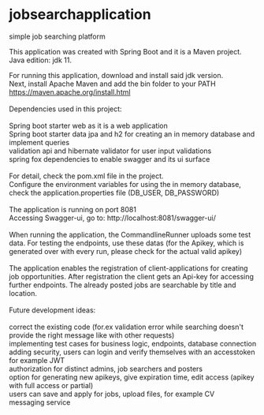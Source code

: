 # jobsearchapplication
simple job searching platform

This application was created with Spring Boot and it is a Maven project.
Java edition: jdk 11.

For running this application, download and install said jdk version.
</br>
Next, install Apache Maven and add the bin folder to your PATH
https://maven.apache.org/install.html
</br>
</br>
Dependencies used in this project: </br>
</br>
  Spring boot starter web as it is a web application </br>
  Spring boot starter data jpa and h2 for creating an in memory database and implement queries </br>
  validation api and hibernate validator for user input validations </br>
  spring fox dependencies to enable swagger and its ui surface </br>
  </br>
For detail, check the pom.xml file in the project.
</br>
Configure the environment variables for using the in memory database, check the application.properties file (DB_USER, DB_PASSWORD)</br>
</br>
The application is running on port 8081</br>
Accessing Swagger-ui, go to: http://localhost:8081/swagger-ui/</br>
</br>
When running the application, the CommandlineRunner uploads some test data. For testing the endpoints, use these datas (for the Apikey, which is generated over with every run, 
please check for the actual valid apikey)</br>
</br>
The application enables the registration of client-applications for creating job opportunities. After registration the client gets an Api-key for accessing further endpoints.
The already posted jobs are searchable by title and location.
</br>
</br>
Future development ideas:</br>
</br>
  correct the existing code (for.ex validation error while searching doesn't provide the right message like with other requests)</br>
  implementing test cases for business logic, endpoints, database connection</br>
  adding security, users can login and verify themselves with an accesstoken for example JWT</br>
  authorization for distinct admins, job searchers and posters</br>
  option for generating new apikeys, give expiration time, edit access (apikey with full access or partial)</br>
  users can save and apply for jobs, upload files, for example CV</br>
  messaging service</br>


